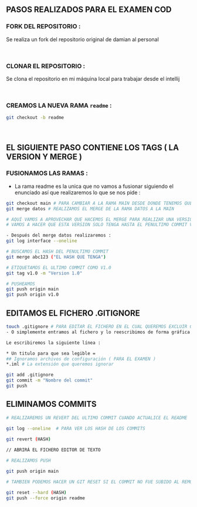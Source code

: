 ## PASOS REALIZADOS PARA EL EXAMEN COD 


### FORK DEL REPOSITORIO :
  
Se realiza un fork del repositorio original de damian al personal

<BR>

### CLONAR EL REPOSITORIO :
 
Se clona el repositorio en mi máquina local para trabajar desde el intellij

<BR>

### CREAMOS LA NUEVA RAMA `readme` :

```bash
git checkout -b readme
``` 

<BR>

## EL SIGUIENTE PASO CONTIENE LOS TAGS ( LA VERSION Y MERGE ) 

### FUSIONAMOS LAS RAMAS : 
- La rama readme es la unica que no vamos a fusionar siguiendo el enunciado así que realizaremos lo que se nos pide :
```bash
git checkout main # PARA CAMBIAR A LA RAMA MAIN DESDE DONDE TENEMOS QUE REALIAZAR LOS MERGE
git merge datos # REALIZAMOS EL MERGE DE LA RAMA DATOS A LA MAIN

# AQUÍ VAMOS A APROVECHAR QUE HACEMOS EL MERGE PARA REALIZAR UNA VERSIÓN / TAG
# VAMOS A HACER QUE ESTA VERSION SOLO TENGA HASTA EL PENULTIMO COMMIT VIENDO LOS HASH DE LOS COMMITS

- Después del merge datos realizaremos :
git log interface --oneline

# BUSCAMOS EL HASH DEL PENULTIMO COMMIT
git merge abc123 ("EL HASH QUE TENGA") 

# ETIQUETAMOS EL ULTIMO COMMIT COMO V1.0
git tag v1.0 -m "Version 1.0"

# PUSHEAMOS 
git push origin main
git push origin v1.0
``` 

## EDITAMOS EL FICHERO .GITIGNORE

```bash
touch .gitignore # PARA EDITAR EL FICHERO EN EL CUAL QUEREMOS EXCLUIR CIERTAS EXTENSIONES
- O simplemente entramos al fichero y lo reescribimos de forma gráfica

Le escribiremos la siguiente línea :

* Un titulo para que sea legible = 
## Ignoramos archivos de configuración ( PARA EL EXAMEN )  
*.iml # La extensión que queremos ignorar

git add .gitignore 
git commit -m "Nombre del commit"
git push  

```

## ELIMINAMOS COMMITS
```bash
# REALIZAREMOS UN REVERT DEL ULTIMO COMMIT CUANDO ACTUALICE EL README
 
git log --oneline  # PARA VER LOS HASH DE LOS COMMITS

git revert (HASH)

// ABRIRÁ EL FICHERO EDITOR DE TEXTO

# REALIZAMOS PUSH

git push origin main

# TAMBIEN PODEMOS HACER UN GIT RESET SI EL COMMIT NO FUE SUBIDO AL REMOTO

git reset --hard (HASH)
git push --force origin readme


```